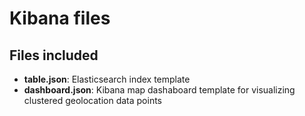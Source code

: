 # Kibana files

## Files included
- **table.json**: Elasticsearch index template
- **dashboard.json**: Kibana map dashaboard template for visualizing clustered geolocation data points
